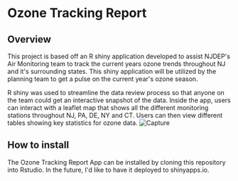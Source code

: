 # Ozone Tracking Report
## Overview
This project is based off an R shiny application developed to assist NJDEP's Air Monitoring team to track the current years ozone trends throughout NJ and it's surrounding states. This shiny application will be utilized by the planning team to get a pulse on the current year's ozone season.

R shiny was used to streamline the data review process so that anyone on the team could get an interactive snapshot of the data. Inside the app, users can interact with a leaflet map that shows all the different monitoring stations throughout NJ, PA, DE, NY and CT. Users can then view different tables showing key statistics for ozone data.
![Capture](https://user-images.githubusercontent.com/36116239/197850561-8cc64b1d-b243-47d0-826f-e4c9a99b3105.PNG)

## How to install
The Ozone Tracking Report App can be installed by cloning this repository into Rstudio. In the future, I'd like to have it deployed to shinyapps.io.
